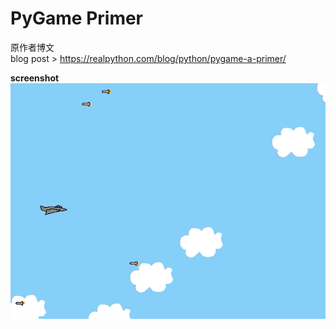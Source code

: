 # PyGame Primer
原作者博文  
blog post > https://realpython.com/blog/python/pygame-a-primer/

**screenshot**  
![demo](screenshot/demo.gif)